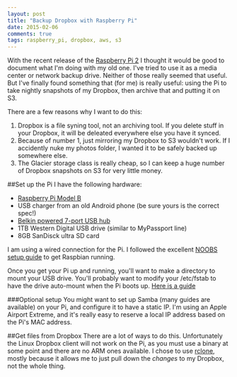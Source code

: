 ```yaml
---
layout: post
title: "Backup Dropbox with Raspberry Pi"
date: 2015-02-06
comments: true
tags: raspberry_pi, dropbox, aws, s3
---
```


With the recent release of the 
[Raspberry Pi 2](http://www.raspberrypi.org/raspberry-pi-2-on-sale/) I thought
it would be good to document what I'm doing with my old one. I've tried to use
it as a media center or network backup drive. Neither of those really seemed
that useful. But I've finally found something that (for me) is really useful:
using the Pi to take nightly snapshots of my Dropbox, then archive that and
putting it on S3.

There are a few reasons why I want to do this:
1. Dropbox is a file syning tool, not an archiving tool. If you delete stuff 
  in your Dropbox, it will be deleated everywhere else you have it synced.
2. Because of number 1, just mirroring my Dropbox to S3 wouldn't work. If I 
accidently nuke my photos folder, I wanted it to be safely backed up somewhere
else.
3. The Glacier storage class is really cheap, so I can keep a huge number of 
Dropbox snapshots on S3 for very little money. 

##Set up the Pi
I have the following hardware:
* [Raspberry Pi Model B](http://www.raspberrypi.org/products/model-b/)
* USB charger from an old Android phone (be sure yours is the correct spec!)
* [Belkin powered 7-port USB hub](http://www.belkin.com/in/IWCatProductPage.process?Product_Id=534950)
* 1TB Western Digital USB drive (similar to MyPassport line)
* 8GB SanDisck ultra SD card

I am using a wired connection for the Pi. I
followed the excellent 
[NOOBS setup guide](http://www.raspberrypi.org/help/noobs-setup/) to get
Raspbian running.

Once you get your Pi up and running, you'll want to make a directory to mount
your USB drive. You'll probably want to modify your /etc/fstab to have the drive
auto-mount when the Pi boots up. 
[Here is a guide](http://www.techjawab.com/2013/06/how-to-setup-mount-auto-mount-usb-hard.html)

###Optional setup
You might want to set up Samba (many guides are available) on your Pi, and
configure it to have a static IP. I'm using an Apple Airport Extreme, and it's
really easy to reserve a local IP address based on the Pi's MAC address.

##Get files from Dropbox
There are a lot of ways to do this. Unfortunately the Linux Dropbox client will
not work on the Pi, as you must use a binary at some point and there are no ARM
ones available. I chose to use [rclone](http://rclone.org/), mostly because it
allows me to just pull down the *changes* to my Dropbox, not the whole thing. 




